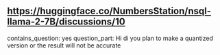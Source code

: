 ## https://huggingface.co/NumbersStation/nsql-llama-2-7B/discussions/10

contains_question: yes
question_part: Hi di you plan to make a quantized version or the result will not be accurate 
